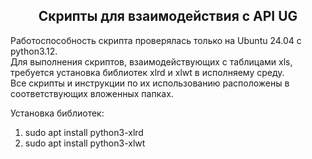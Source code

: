 <h2 align="center">Скрипты для взаимодействия с API UG</h2>

Работоспособность скрипта проверялась только на Ubuntu 24.04 с python3.12.<br>
Для выполнения скриптов, взаимодействующих с таблицами xls, требуется установка библиотек xlrd и xlwt в исполняему среду.<br>
Все скрипты и инструкции по их использованию расположены в соответствующих вложенных папках.<br>

Установка библиотек:
1. sudo apt install python3-xlrd
2. sudo apt install python3-xlwt
